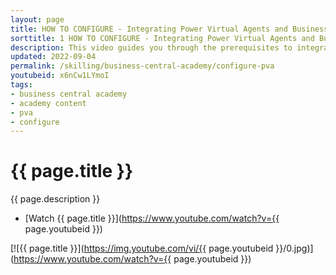 ```yaml
---
layout: page
title: HOW TO CONFIGURE - Integrating Power Virtual Agents and Business Central
sorttitle: 1 HOW TO CONFIGURE - Integrating Power Virtual Agents and Business Central
description: This video guides you through the prerequisites to integrate Business Central with PVA, Power Automate and Microsoft Teams.
updated: 2022-09-04
permalink: /skilling/business-central-academy/configure-pva
youtubeid: x6nCw1LYmoI
tags: 
- business central academy
- academy content
- pva
- configure
---
```


# {{ page.title }}

{{ page.description }}

* [Watch {{ page.title }}](https://www.youtube.com/watch?v={{ page.youtubeid }})

[![{{ page.title }}](https://img.youtube.com/vi/{{ page.youtubeid }}/0.jpg)](https://www.youtube.com/watch?v={{ page.youtubeid }})
